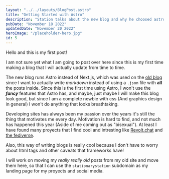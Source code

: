 ```yaml
---
layout: "../../layouts/BlogPost.astro"
title: "Getting Started with Astro"
description: "Station talks about the new blog and why he choosed astro"
pubDate: "November 18 2022"
updatedDate: "November 20 2022"
heroImage: "/placeholder-hero.jpg"
id: 5
---
```


Hello and this is my first post!

I am not sure yet what I am going to post over here since this is my first time making a blog that I will actually update
from time to time.

The new blog runs Astro instead of Next.js, which was used on the [old blog](https://stationarystation.vercel.app/?rel=new)
since I want to actually write *markdown* instead of using a `.json` file with **all** the posts inside. Since this is the
first time using Astro, I won't use the ***fancy*** features that Astro has, and maybe, just maybe I will make this blog
look good, but since I am a complete newbie with css (And graphics design in general) I won't do anything that looks
breathtaking.

Developing sites has always been my passion over the years it's still the thing that motivates me every day. Motivation
is hard to find, and not much has happened this year (Aside of me coming out as "bisexual"). At least I have found many
proyects that I find cool and intresting like [Revolt.chat](https://rvlt.gg) and [the fediverse](https://miruku.cafe).

Also, this way of writing blogs is really cool because I don't have to worry about html tags and other caveats that frameworks
have!

I will work on moving my *really really old* posts from my old site and move them here, so that I can use the `stationarystation`
subdomain as my landing page for my proyects and social media.
